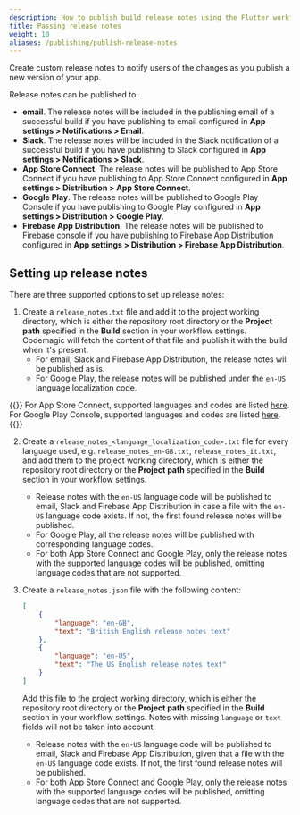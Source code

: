 ```yaml
---
description: How to publish build release notes using the Flutter workflow editor
title: Passing release notes
weight: 10
aliases: /publishing/publish-release-notes
---
```


Create custom release notes to notify users of the changes as you publish a new version of your app.

Release notes can be published to:

* **email**. The release notes will be included in the publishing email of a successful build if you have publishing to email configured in **App settings > Notifications > Email**.
* **Slack**. The release notes will be included in the Slack notification of a successful build if you have publishing to Slack configured in **App settings > Notifications > Slack**.
* **App Store Connect**. The release notes will be published to App Store Connect if you have publishing to App Store Connect configured in **App settings > Distribution > App Store Connect**.
* **Google Play**. The release notes will be published to Google Play Console if you have publishing to Google Play configured in **App settings > Distribution > Google Play**.
* **Firebase App Distribution**. The release notes will be published to Firebase console if you have publishing to Firebase App Distribution configured in **App settings > Distribution > Firebase App Distribution**.

## Setting up release notes

There are three supported options to set up release notes:

1. Create a `release_notes.txt` file and add it to the project working directory, which is either the repository root directory or the **Project path** specified in the **Build** section in your workflow settings. Codemagic will fetch the content of that file and publish it with the build when it's present.
    * For email, Slack and Firebase App Distribution, the release notes will be published as is.
    * For Google Play, the release notes will be published under the `en-US` language localization code.

{{<notebox>}}
For App Store Connect, supported languages and codes are listed [here](https://developer.apple.com/documentation/appstoreconnectapi/betabuildlocalizationcreaterequest/data/attributes). For Google Play Console, supported languages and codes are listed [here](https://support.google.com/googleplay/android-developer/table/4419860?hl=en).
{{</notebox>}}

2. Create a `release_notes_<language_localization_code>.txt` file for every language used, e.g. `release_notes_en-GB.txt`, `release_notes_it.txt`, and add them to the project working directory, which is either the repository root directory or the **Project path** specified in the **Build** section in your workflow settings.
    * Release notes with the `en-US` language code will be published to email, Slack and Firebase App Distribution in case a file with the `en-US` language code exists. If not, the first found release notes will be published.
    * For Google Play, all the release notes will be published with corresponding language codes.
    * For both App Store Connect and Google Play, only the release notes with the supported language codes will be published, omitting language codes that are not supported.

3. Create a `release_notes.json` file with the following content:

    ```json
    [
        {
            "language": "en-GB",
            "text": "British English release notes text"
        },
        {
            "language": "en-US",
            "text": "The US English release notes text"
        }
    ]
    ```

    Add this file to the project working directory, which is either the repository root directory or the **Project path** specified in the **Build** section in your workflow settings. Notes with missing `language` or `text` fields will not be taken into account.

    * Release notes with the `en-US` language code will be published to email, Slack and Firebase App Distribution, given that a file with the `en-US` language code exists. If not, the first found release notes will be published.
    * For both App Store Connect and Google Play, only the release notes with the supported language codes will be published, omitting language codes that are not supported.
